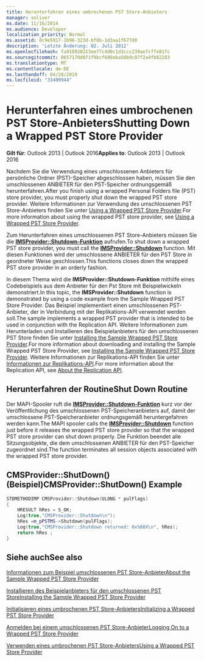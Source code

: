 ```yaml
---
title: Herunterfahren eines umbrochenen PST Store-Anbieters
manager: soliver
ms.date: 11/16/2014
ms.audience: Developer
localization_priority: Normal
ms.assetid: 0c9e5917-1b96-323d-bf8b-1d3aa1f677d0
description: 'Letzte Änderung: 02. Juli 2012'
ms.openlocfilehash: fa918920213ee77c4d0c1d3ccc239ae7cffe81fc
ms.sourcegitcommit: 8657170d071f9bcf680aba50b9c07f2a4fb82283
ms.translationtype: MT
ms.contentlocale: de-DE
ms.lasthandoff: 04/28/2019
ms.locfileid: "33409944"
---
```

# <a name="shutting-down-a-wrapped-pst-store-provider"></a><span data-ttu-id="4c19b-103">Herunterfahren eines umbrochenen PST Store-Anbieters</span><span class="sxs-lookup"><span data-stu-id="4c19b-103">Shutting Down a Wrapped PST Store Provider</span></span>

 
  
<span data-ttu-id="4c19b-104">**Gilt für**: Outlook 2013 | Outlook 2016</span><span class="sxs-lookup"><span data-stu-id="4c19b-104">**Applies to**: Outlook 2013 | Outlook 2016</span></span> 
  
<span data-ttu-id="4c19b-105">Nachdem Sie die Verwendung eines umschlossenen Anbieters für persönliche Ordner (PST)-Speicher abgeschlossen haben, müssen Sie den umschlossenen ANBIETER für den PST-Speicher ordnungsgemäß herunterfahren.</span><span class="sxs-lookup"><span data-stu-id="4c19b-105">After you finish using a wrapped Personal Folders file (PST) store provider, you must properly shut down the wrapped PST store provider.</span></span> <span data-ttu-id="4c19b-106">Weitere Informationen zur Verwendung des umschlossenen PST Store-Anbieters finden Sie unter [Using a Wrapped PST Store Provider](using-a-wrapped-pst-store-provider.md).</span><span class="sxs-lookup"><span data-stu-id="4c19b-106">For more information about using the wrapped PST store provider, see [Using a Wrapped PST Store Provider](using-a-wrapped-pst-store-provider.md).</span></span>
  
<span data-ttu-id="4c19b-107">Zum Herunterfahren eines umschlossenen PST Store-Anbieters müssen Sie die **[IMSProvider::Shutdown-Funktion](imsprovider-shutdown.md)** aufrufen.</span><span class="sxs-lookup"><span data-stu-id="4c19b-107">To shut down a wrapped PST store provider, you must call the **[IMSProvider::Shutdown](imsprovider-shutdown.md)** function.</span></span> <span data-ttu-id="4c19b-108">Mit diesen Funktionen wird der umschlossene ANBIETER für den PST Store in geordneter Weise geschlossen.</span><span class="sxs-lookup"><span data-stu-id="4c19b-108">This functions closes down the wrapped PST store provider in an orderly fashion.</span></span> 
  
<span data-ttu-id="4c19b-109">In diesem Thema wird die **IMSProvider::Shutdown-Funktion** mithilfe eines Codebeispiels aus dem Anbieter für den Pst Store mit Beispielwickeln demonstriert.</span><span class="sxs-lookup"><span data-stu-id="4c19b-109">In this topic, the **IMSProvider::Shutdown** function is demonstrated by using a code example from the Sample Wrapped PST Store Provider.</span></span> <span data-ttu-id="4c19b-110">Das Beispiel implementiert einen umschlossenen PST-Anbieter, der in Verbindung mit der Replikations-API verwendet werden soll.</span><span class="sxs-lookup"><span data-stu-id="4c19b-110">The sample implements a wrapped PST provider that is intended to be used in conjunction with the Replication API.</span></span> <span data-ttu-id="4c19b-111">Weitere Informationen zum Herunterladen und Installieren des Beispielanbieters für den umschlossenen PST Store finden Sie unter [Installing the Sample Wrapped PST Store Provider](installing-the-sample-wrapped-pst-store-provider.md).</span><span class="sxs-lookup"><span data-stu-id="4c19b-111">For more information about downloading and installing the Sample Wrapped PST Store Provider, see [Installing the Sample Wrapped PST Store Provider](installing-the-sample-wrapped-pst-store-provider.md).</span></span> <span data-ttu-id="4c19b-112">Weitere Informationen zur Replikations-API finden Sie unter [Informationen zur Replikations-API](about-the-replication-api.md).</span><span class="sxs-lookup"><span data-stu-id="4c19b-112">For more information about the Replication API, see [About the Replication API](about-the-replication-api.md).</span></span>
  
## <a name="shut-down-routine"></a><span data-ttu-id="4c19b-113">Herunterfahren der Routine</span><span class="sxs-lookup"><span data-stu-id="4c19b-113">Shut Down Routine</span></span>

<span data-ttu-id="4c19b-114">Der MAPI-Spooler ruft die **[IMSProvider::Shutdown-Funktion](imsprovider-shutdown.md)** kurz vor der Veröffentlichung des umschlossenen PST-Speicheranbieters auf, damit der umschlossene PST-Speicheranbieter ordnungsgemäß heruntergefahren werden kann.</span><span class="sxs-lookup"><span data-stu-id="4c19b-114">The MAPI spooler calls the **[IMSProvider::Shutdown](imsprovider-shutdown.md)** function just before it releases the wrapped PST store provider so that the wrapped PST store provider can shut down properly.</span></span> <span data-ttu-id="4c19b-115">Die Funktion beendet alle Sitzungsobjekte, die dem umschlossenen ANBIETER für den PST-Speicher zugeordnet sind.</span><span class="sxs-lookup"><span data-stu-id="4c19b-115">The function terminates all session objects associated with the wrapped PST store provider.</span></span> 
  
## <a name="cmsprovidershutdown-example"></a><span data-ttu-id="4c19b-116">CMSProvider::ShutDown() (Beispiel)</span><span class="sxs-lookup"><span data-stu-id="4c19b-116">CMSProvider::ShutDown() Example</span></span>

```cpp
STDMETHODIMP CMSProvider::Shutdown(ULONG * pulFlags) 
{ 
    HRESULT hRes = S_OK; 
    Log(true,"CMSProvider::Shutdown\n"); 
    hRes =m_pPSTMS->Shutdown(pulFlags); 
    Log(true,"CMSProvider::Shutdown returned: 0x%08X\n", hRes); 
    return hRes ;  
}
```

## <a name="see-also"></a><span data-ttu-id="4c19b-117">Siehe auch</span><span class="sxs-lookup"><span data-stu-id="4c19b-117">See also</span></span>



[<span data-ttu-id="4c19b-118">Informationen zum Beispiel umschlossenen PST Store-Anbieter</span><span class="sxs-lookup"><span data-stu-id="4c19b-118">About the Sample Wrapped PST Store Provider</span></span>](about-the-sample-wrapped-pst-store-provider.md)
  
[<span data-ttu-id="4c19b-119">Installieren des Beispielanbieters für den umschlossenen PST Store</span><span class="sxs-lookup"><span data-stu-id="4c19b-119">Installing the Sample Wrapped PST Store Provider</span></span>](installing-the-sample-wrapped-pst-store-provider.md)
  
[<span data-ttu-id="4c19b-120">Initialisieren eines umbrochenen PST Store-Anbieters</span><span class="sxs-lookup"><span data-stu-id="4c19b-120">Initializing a Wrapped PST Store Provider</span></span>](initializing-a-wrapped-pst-store-provider.md)
  
[<span data-ttu-id="4c19b-121">Anmelden bei einem umschlossenen PST Store-Anbieter</span><span class="sxs-lookup"><span data-stu-id="4c19b-121">Logging On to a Wrapped PST Store Provider</span></span>](logging-on-to-a-wrapped-pst-store-provider.md)
  
[<span data-ttu-id="4c19b-122">Verwenden eines umbrochenen PST Store-Anbieters</span><span class="sxs-lookup"><span data-stu-id="4c19b-122">Using a Wrapped PST Store Provider</span></span>](using-a-wrapped-pst-store-provider.md)

